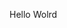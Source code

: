 Hello Wolrd














































































































































































































































































































































































































































































































































































































































































































































































































































































































































































































































































































































































































































































































































































































































































































































































































































































































































































































